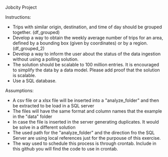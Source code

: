 Jobcity Project

Instructions:

- Trips with similar origin, destination, and time of day should be grouped together. (df_grouped)
- Develop a way to obtain the weekly average number of trips for an area, defined by a bounding box (given by coordinates) or by a region. (df_grouped_2)
 - Develop a way to inform the user about the status of the data ingestion without using a polling solution.
- The solution should be scalable to 100 million entries. It is encouraged to simplify the data by a data model. Please add proof that the solution is scalable.
- Use a SQL database.

Assumptions:

- A csv file or a xlsx file will be inserted into a "analyze_folder" and then be extracted to be load in a SQL server
- The files will have the same format and column names that the example in the "data" folder
- In case the file is inserted in the server generating duplicates. It would be solve in a different solution
- The used path for the "analyze_folder" and the direction fro the SQL Server are using local references just for the purpouse of this exercise.
- The way used to schedule this process is through crontab. Include in this github you will find the code to use in crontab.
